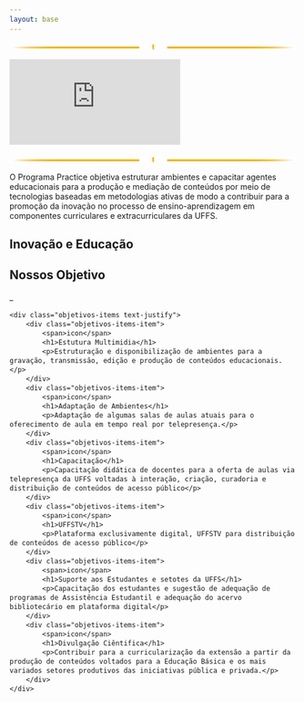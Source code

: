 ```yaml
---
layout: base
---
```

<img id="sublinhado" src="assets/imgs/sublinhado.png"><img>

<iframe id="video" src="https://www.youtube.com/embed/V6kS3fPytiQ" frameborder="0" allow="accelerometer; autoplay; encrypted-media; gyroscope; picture-in-picture" allowfullscreen></iframe>

<img id="sublinhado" src="assets/imgs/sublinhado.png"><img>

<article class="container text-justify text-dark my-3 px-5">
    <p>O Programa Practice objetiva estruturar ambientes e capacitar agentes educacionais para a produção e mediação de conteúdos por meio de tecnologias baseadas em metodologias ativas de modo a contribuir para a promoção da inovação no processo de ensino-aprendizagem em componentes curriculares e extracurriculares da UFFS.</p>
</article>

<section class="objetivos">
    <div class="objetivos-title">
        <h2>Inovação e Educação</h2>
        <h1>Nossos Objetivo</h1>
        <p>_</p>
    </div>

    <div class="objetivos-items text-justify">
        <div class="objetivos-items-item">
            <span>icon</span>
            <h1>Estutura Multimidia</h1>
            <p>Estruturação e disponibilização de ambientes para a gravação, transmissão, edição e produção de conteúdos educacionais.</p>
        </div>        
        <div class="objetivos-items-item">
            <span>icon</span>
            <h1>Adaptação de Ambientes</h1>
            <p>Adaptação de algumas salas de aulas atuais para o oferecimento de aula em tempo real por telepresença.</p>
        </div>        
        <div class="objetivos-items-item">
            <span>icon</span>
            <h1>Capacitação</h1>
            <p>Capacitação didática de docentes para a oferta de aulas via telepresença da UFFS voltadas à interação, criação, curadoria e distribuição de conteúdos de acesso público</p>
        </div>        
        <div class="objetivos-items-item">
            <span>icon</span>
            <h1>UFFSTV</h1>
            <p>Plataforma exclusivamente digital, UFFSTV para distribuição de conteúdos de acesso público</p>
        </div>       
        <div class="objetivos-items-item">
            <span>icon</span>
            <h1>Suporte aos Estudantes e setotes da UFFS</h1>
            <p>Capacitação dos estudantes e sugestão de adequação de programas de Assistência Estudantil e adequação do acervo bibliotecário em plataforma digital</p>
        </div>        
        <div class="objetivos-items-item">
            <span>icon</span>
            <h1>Divulgação Ciêntifica</h1>
            <p>Contribuir para a curricularização da extensão a partir da produção de conteúdos voltados para a Educação Básica e os mais variados setores produtivos das iniciativas pública e privada.</p>
        </div>
    </div>
</section>